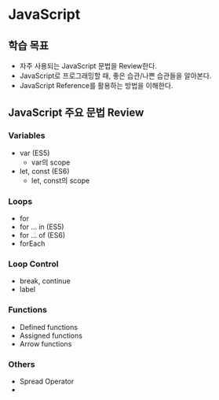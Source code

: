 # JavaScript

## 학습 목표

- 자주 사용되는 JavaScript 문법을 Review한다.
- JavaScript로 프로그래밍할 때, 좋은 습관/나쁜 습관들을 알아본다.
- JavaScript Reference를 활용하는 방법을 이해한다.

## JavaScript 주요 문법 Review

### Variables

- var (ES5)
  - var의 scope
- let, const (ES6)
  - let, const의 scope

### Loops

- for
- for ... in (ES5)
- for ... of (ES6)
- forEach

### Loop Control

- break, continue
- label

### Functions

- Defined functions
- Assigned functions
- Arrow functions

### Others

- Spread Operator
- 